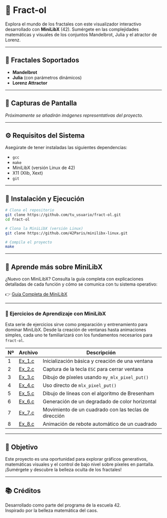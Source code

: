 # 🔮 Fract-ol

Explora el mundo de los fractales con este visualizador interactivo desarrollado con **MiniLibX** (42). Sumérgete en las complejidades matemáticas y visuales de los conjuntos Mandelbrot, Julia y el atractor de Lorenz.

---

## 🌌 Fractales Soportados

- **Mandelbrot**
- **Julia** (con parámetros dinámicos)
- **Lorenz Attractor**

---

## 📸 Capturas de Pantalla

*Próximamente se añadirán imágenes representativas del proyecto.*

---

## ⚙️ Requisitos del Sistema

Asegúrate de tener instaladas las siguientes dependencias:

- `gcc`
- `make`
- MiniLibX (versión Linux de 42)
- X11 (Xlib, Xext)
- `git`

---

## 🚀 Instalación y Ejecución

```bash
# Clona el repositorio
git clone https://github.com/tu_usuario/fract-ol.git
cd fract-ol

# Clona la MiniLibX (versión Linux)
git clone https://github.com/42Paris/minilibx-linux.git

# Compila el proyecto
make
```
---


## 📘 Aprende más sobre MiniLibX

¿Nuevo con MiniLibX? Consulta la guía completa con explicaciones detalladas de cada función y cómo se comunica con tu sistema operativo:

👉 [Guía Completa de MiniLibX](./MiniLibX_GuiaCompleta.md)

---

### 🧪 Ejercicios de Aprendizaje con MiniLibX

Esta serie de ejercicios sirve como preparación y entrenamiento para dominar MiniLibX. Desde la creación de ventanas hasta animaciones simples, cada uno te familiarizará con los fundamentos necesarios para `fract-ol`.

| Nº | Archivo                                | Descripción                                                |
|----|----------------------------------------|------------------------------------------------------------|
| 1  | [Ex_1.c](./ejers_minilibx/Ex_1.c)      | Inicialización básica y creación de una ventana            |
| 2  | [Ex_2.c](./ejers_minilibx/Ex_2.c)      | Captura de la tecla `ESC` para cerrar ventana              |
| 3  | [Ex_3.c](./ejers_minilibx/Ex_3.c)      | Dibujo de píxeles usando `my_mlx_pixel_put()`              |
| 4  | [Ex_4.c](./ejers_minilibx/Ex_4.c)      | Uso directo de `mlx_pixel_put()`                           |
| 5  | [Ex_5.c](./ejers_minilibx/Ex_5.c)      | Dibujo de líneas con el algoritmo de Bresenham             |
| 6  | [Ex_6.c](./ejers_minilibx/Ex_6.c)      | Generación de un degradado de color horizontal             |
| 7  | [Ex_7.c](./ejers_minilibx/Ex_7.c)      | Movimiento de un cuadrado con las teclas de dirección      |
| 8  | [Ex_8.c](./ejers_minilibx/Ex_8.c)      | Animación de rebote automático de un cuadrado              |

---

## 🧠 Objetivo

Este proyecto es una oportunidad para explorar gráficos generativos, matemáticas visuales y el control de bajo nivel sobre píxeles en pantalla. ¡Sumérgete y descubre la belleza oculta de los fractales!

---
## 📚 Créditos

Desarrollado como parte del programa de la escuela 42.  
Inspirado por la belleza matemática del caos.

